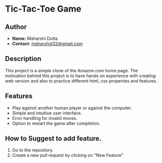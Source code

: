 # Tic-Tac-Toe Game

## Author
- **Name:** Maharshi Dutta
- **Contact:** maharshid32@gmail.com

## Description
This project is a simple clone of the Amazon.com home page. The motivation behind this project is to have hands on experience with creating web version and also to practice different html, css properties and features.

## Features
- Play against another human player or against the computer.
- Simple and intuitive user interface.
- Error handling for invalid moves.
- Option to restart the game after completion.

## How to Suggest to add feature. 
1. Go to the repository. 
2. Create a new pull request by clicking on "New Feature"

<!-- ## Dependencies
- Latest version of Chrome, Firefox, Edge browser. 

## Acknowledgments
- This project was inspired by the simplicity and elegance of the Tic-Tac-Toe game.


## License
This project is licensed under the MIT License - see the [LICENSE](/Amazon_c/LICENSE) file for details. -->

